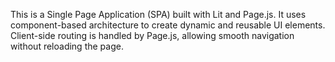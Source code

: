 This is a Single Page Application (SPA) built with Lit and Page.js. It uses component-based architecture to create dynamic and reusable UI elements. Client-side routing is handled by Page.js, allowing smooth navigation without reloading the page.
